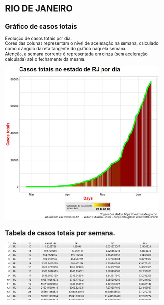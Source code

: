 # RIO DE JANEIRO

## Gráfico de casos totais
Evolução de casos totais por dia.  
Cores das colunas representam o nível de aceleração na semana, calculado como o ângulo da reta tangente do gráfico naquela semana.  
Atenção, a semana corrente é representada em cinza (sem aceleração calculada) até o fechamento da mesma.

![](https://raw.githubusercontent.com/duducosta/Covid19-Brazil/master/TC/RJ-TC-Completo.jpeg)  

## Tabela de casos totais por semana.

![](https://raw.githubusercontent.com/duducosta/Covid19-Brazil/master/TC/RJ-Vel_semanal.jpeg)
